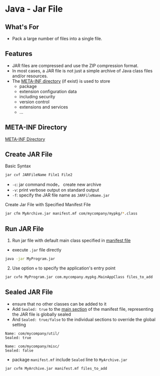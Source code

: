 # Java - Jar File

## What's For

- Pack a large number of files into a single file.

## Features

- JAR files are compressed and use the ZIP compression format.
- In most cases, a JAR file is not just a simple archive of Java class files and/or resources.
- The [META-INF directory](#meta-inf-directory) (if exist) is used to store 
  - package 
  - extension configuration data
  - including security
  - version control
  - extensions and services
  - ...

## META-INF Directory

[META-INF Directory](java-jar-file-meta-inf-directory.md)

## Create JAR File

Basic Syntax

```shell
jar cvf JARFileName File1 File2
```

- `-c`:  jar command mode， create new archive
- `-v`:  print verbose output on standard output
- `-f`:  specify the JAR file name as `JARFileName.jar`

Create Jar File with Specified Manifest File

```sh
jar cfm MyArchive.jar manifest.mf com/mycompany/mypkg/*.class
```

## Run JAR File

1. Run jar file with default main class specified in [manifest file](java-jar-manifest-file.md)

- execute `.jar` file directly

```sh
java -jar MyProgram.jar
```

2. Use option `e` to specify the application's entry point

```sh
jar cvfe MyProgram.jar com.mycompany.mypkg.MainAppClass files_to_add
```

## Sealed JAR File

- ensure that no other classes can be added to it
- Add `Sealed: true` to the [main section](java-jar-manifest-file.md#sections-of-manifest-file) of the manifest file, representing the JAR file is globally sealed
- And `Sealed: true/false` to the individual sections to override the global setting

```
Name: com/mycompany/util/
Sealed: true

Name: com/mycompany/misc/
Sealed: false
```

- package `manifest.mf` include `Sealed` line to `MyArchive.jar`

```shell
jar cvfm MyArchive.jar manifest.mf files_to_add
```

